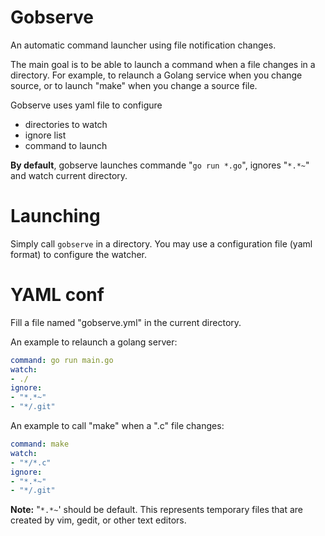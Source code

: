 # Gobserve

An automatic command launcher using file notification changes.

The main goal is to be able to launch a command when a file changes in a directory. For example, to relaunch a Golang service when you change source, or to launch "make" when you change a source file.

Gobserve uses yaml file to configure

- directories to watch
- ignore list
- command to launch


**By default**, gobserve launches commande "`go run *.go`", ignores "`*.*~`" and watch current directory.

# Launching

Simply call `gobserve` in a directory. You may use a configuration file (yaml format) to configure the watcher.

# YAML conf

Fill a file named "gobserve.yml" in the current directory.

An example to relaunch a golang server:

```yaml
command: go run main.go
watch:
- ./
ignore:
- "*.*~"
- "*/.git"
```

An example to call "make" when a ".c" file changes:


```yaml
command: make
watch:
- "*/*.c"
ignore:
- "*.*~"
- "*/.git"
```


**Note:** "`*.*~`' should be default. This represents temporary files that are created by vim, gedit, or other text editors.

